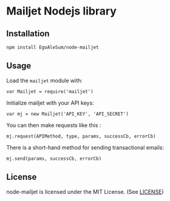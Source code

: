 Mailjet Nodejs library
======================

Installation
-----------

    npm install EgoAleSum/node-mailjet

Usage
-----

Load the `mailjet` module with:

	var Mailjet = require('mailjet')

Initialize mailjet with your API keys:

	var mj = new Mailjet('API_KEY', 'API_SECRET')

You can then make requests like this :

	mj.request(APIMethod, type, params, successCb, errorCb)

There is a short-hand method for sending transactional emails:

	mj.send(params, successCb, errorCb)


License
-------

node-mailjet is licensed under the MIT License. (See [LICENSE](LICENSE.md))
